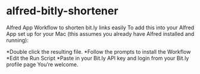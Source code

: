 # alfred-bitly-shortener
Alfred App Workflow to shorten bit.ly links easily
To add this into your Alfred App set up for your Mac (this assumes you already have Alfred installed and running):

*Double click the resulting file.
*Follow the prompts to install the Workflow
*Edit the Run Script
*Paste in your Bit.ly API key and login from your Bit.ly profile page 
You’re welcome.
